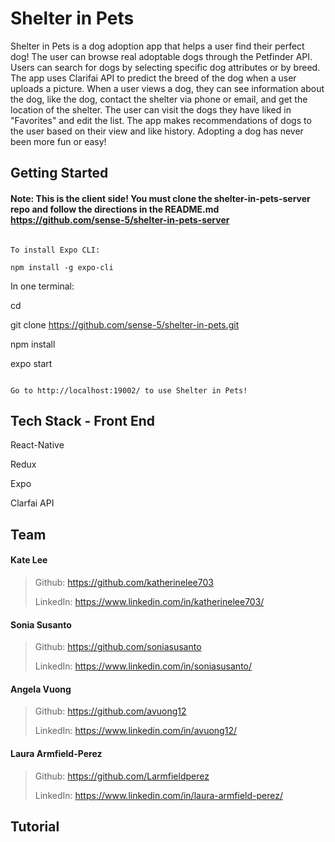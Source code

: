 # Shelter in Pets

Shelter in Pets is a dog adoption app that helps a user find their perfect dog! The user can browse real adoptable dogs through the Petfinder API.
Users can search for dogs by selecting specific dog attributes or by breed. The app uses Clarifai API to predict the breed of the dog when a user uploads a picture.
When a user views a dog, they can see information about the dog, like the dog, contact the shelter via phone or email, and get the location of the shelter.
The user can visit the dogs they have liked in "Favorites" and edit the list. The app makes recommendations of dogs to the user based on their view and like history.
Adopting a dog has never been more fun or easy!

## Getting Started

#### Note: This is the client side! You must clone the shelter-in-pets-server repo and follow the directions in the README.md https://github.com/sense-5/shelter-in-pets-server

```

To install Expo CLI:

npm install -g expo-cli

```

In one terminal:

cd <directory you want to download to>

git clone https://github.com/sense-5/shelter-in-pets.git

npm install

expo start

```

Go to http://localhost:19002/ to use Shelter in Pets!
```

## Tech Stack - Front End

React-Native

Redux

Expo

Clarfai API

## Team

#### Kate Lee

> Github: https://github.com/katherinelee703
>
> LinkedIn: https://www.linkedin.com/in/katherinelee703/

#### Sonia Susanto

> Github: https://github.com/soniasusanto
>
> LinkedIn: https://www.linkedin.com/in/soniasusanto/

#### Angela Vuong

> Github: https://github.com/avuong12
>
> LinkedIn: https://www.linkedin.com/in/avuong12/

#### Laura Armfield-Perez

> Github: https://github.com/Larmfieldperez
>
> LinkedIn: https://www.linkedin.com/in/laura-armfield-perez/

## Tutorial
